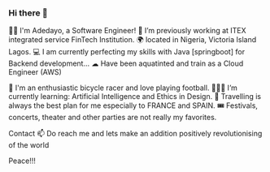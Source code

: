 ### Hi there 👋

👩‍💻 I'm Adedayo, a Software Engineer!
🔭 I’m previously working at ITEX integrated service FinTech Institution.
🌍 located in Nigeria, Victoria Island Lagos.
💻 I am currently perfecting my skills with Java [springboot] for Backend development...
☁ Have been aquatinted and train as a  Cloud Engineer (AWS)


🛵 I'm an enthusiastic bicycle racer and love playing football.
👩🏽‍🎓 I’m currently learning: Artificial Intelligence and Ethics in Design.
🧳 Travelling is always the best plan for me especially to FRANCE and SPAIN.
🎟️ Festivals, concerts, theater and other parties are not really my favorites.


Contact
📫 Do reach me and lets make an addition positively revolutionising of the world 


Peace!!!
